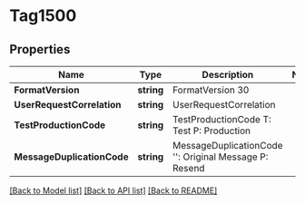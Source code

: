 # Tag1500

## Properties
Name | Type | Description | Notes
------------ | ------------- | ------------- | -------------
**FormatVersion** | **string** | FormatVersion 30  | 
**UserRequestCorrelation** | **string** | UserRequestCorrelation | 
**TestProductionCode** | **string** | TestProductionCode T: Test P: Production  | 
**MessageDuplicationCode** | **string** | MessageDuplicationCode &#39;&#39;: Original Message P: Resend  | 

[[Back to Model list]](../README.md#documentation-for-models) [[Back to API list]](../README.md#documentation-for-api-endpoints) [[Back to README]](../README.md)


